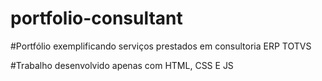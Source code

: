 # portfolio-consultant

#Portfólio exemplificando serviços prestados em consultoria ERP TOTVS

#Trabalho desenvolvido apenas com HTML, CSS E JS

